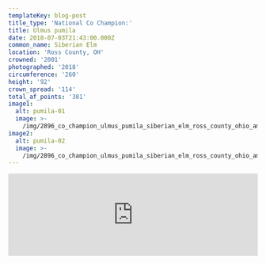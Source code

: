 ```yaml
---
templateKey: blog-post
title_type: 'National Co Champion:'
title: Ulmus pumila
date: 2018-07-03T21:43:00.000Z
common_name: Siberian Elm
location: 'Ross County, OH'
crowned: '2001'
photographed: '2018'
circumference: '260'
height: '92'
crown_spread: '114'
total_af_points: '381'
image1:
  alt: pumila-01
  image: >-
    /img/2896_co_champion_ulmus_pumila_siberian_elm_ross_county_ohio_american_forests_brian_kelley_trunk.jpg
image2:
  alt: pumila-02
  image: >-
    /img/2896_co_champion_ulmus_pumila_siberian_elm_ross_county_ohio_american_forests_brian_kelley.jpg
---
```

<iframe width="100%" height="166" scrolling="no" frameborder="no" allow="autoplay" src="https://w.soundcloud.com/player/?url=https%3A//api.soundcloud.com/tracks/611928399&color=%23ff5500&auto_play=false&hide_related=false&show_comments=true&show_user=true&show_reposts=false&show_teaser=true"></iframe>
